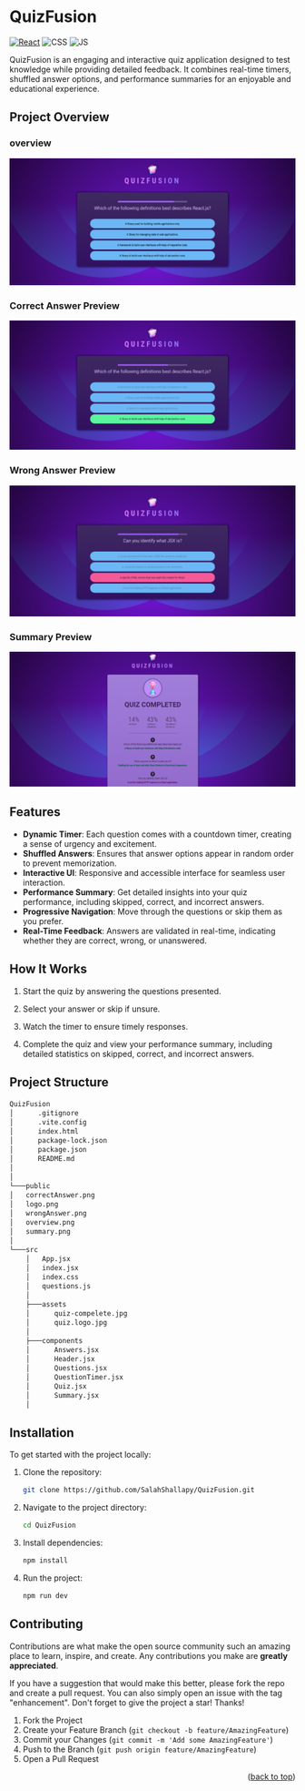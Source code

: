 # QuizFusion

[![React](https://img.shields.io/badge/react-%2320232a.svg?style=for-the-badge&logo=react&logoColor=%2361DAFB)](https://react.dev/)
![CSS](https://img.shields.io/badge/CSS3-1572B6?style=for-the-badge&logo=css3&logoColor=white)
![JS](https://img.shields.io/badge/JavaScript-F7DF1E?style=for-the-badge&logo=javascript&logoColor=black)

QuizFusion is an engaging and interactive quiz application designed to test knowledge while providing detailed feedback. It combines real-time timers, shuffled answer options, and performance summaries for an enjoyable and educational experience.

## Project Overview

### overview

![Project OverView](./public/overview.png)

### Correct Answer Preview

![Delete Form](./public/correctAnswer.png)

### Wrong Answer Preview

![Delete Form](./public/wrongAnswer.png)

### Summary Preview

![Delete Form](./public/summary.png)

## Features

- **Dynamic Timer**: Each question comes with a countdown timer, creating a sense of urgency and excitement.
- **Shuffled Answers**: Ensures that answer options appear in random order to prevent memorization.
- **Interactive UI**: Responsive and accessible interface for seamless user interaction.
- **Performance Summary**: Get detailed insights into your quiz performance, including skipped, correct, and incorrect answers.
- **Progressive Navigation**: Move through the questions or skip them as you prefer.
- **Real-Time Feedback**: Answers are validated in real-time, indicating whether they are correct, wrong, or unanswered.

## How It Works

1. Start the quiz by answering the questions presented.

2. Select your answer or skip if unsure.

3. Watch the timer to ensure timely responses.

4. Complete the quiz and view your performance summary, including detailed statistics on skipped, correct, and incorrect answers.

## Project Structure

```
QuizFusion
│      .gitignore
│      .vite.config
│      index.html
│      package-lock.json
│      package.json
│      README.md
│
│
└───public
│   correctAnswer.png
│   logo.png
│   wrongAnswer.png
│   overview.png
│   summary.png
│
└───src
    │   App.jsx
    │   index.jsx
    │   index.css
    │   questions.js
    │
    ├───assets
    │      quiz-compelete.jpg
    │      quiz.logo.jpg
    │
    ├───components
    │      Answers.jsx
    │      Header.jsx
    │      Questions.jsx
    │      QuestionTimer.jsx
    │      Quiz.jsx
    │      Summary.jsx
    │
```

## Installation

To get started with the project locally:

1. Clone the repository:
   ```bash
   git clone https://github.com/SalahShallapy/QuizFusion.git
   ```
2. Navigate to the project directory:
   ```bash
   cd QuizFusion
   ```
3. Install dependencies:
   ```bash
   npm install
   ```
4. Run the project:

   ```bash
   npm run dev
   ```

## Contributing

Contributions are what make the open source community such an amazing place to learn, inspire, and create. Any contributions you make are **greatly appreciated**.

If you have a suggestion that would make this better, please fork the repo and create a pull request. You can also simply open an issue with the tag "enhancement".
Don't forget to give the project a star! Thanks!

1.  Fork the Project
2.  Create your Feature Branch (`git checkout -b feature/AmazingFeature`)
3.  Commit your Changes (`git commit -m 'Add some AmazingFeature'`)
4.  Push to the Branch (`git push origin feature/AmazingFeature`)
5.  Open a Pull Request

   <p align="right">(<a href="#top">back to top</a>)</p>
